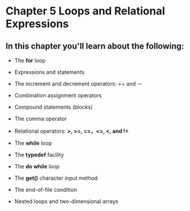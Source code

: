 # Chapter 5 Loops and Relational Expressions

## In this chapter you'll learn about the following:

+ The **for** loop

+ Expressions and statements

+ The increment and decrement operators: ++ and --

+ Combination assignment operators

+ Compound statements (blocks)

+ The comma operator

+ Relational operators: **>, >=, ==，<=, <, and !=**

+ The **while** loop

+ The **typedef**  facility

+ The **do while** loop

+ The **get()** character input method

+ The end-of-file condition

+ Nested loops and two-dimensional arrays
